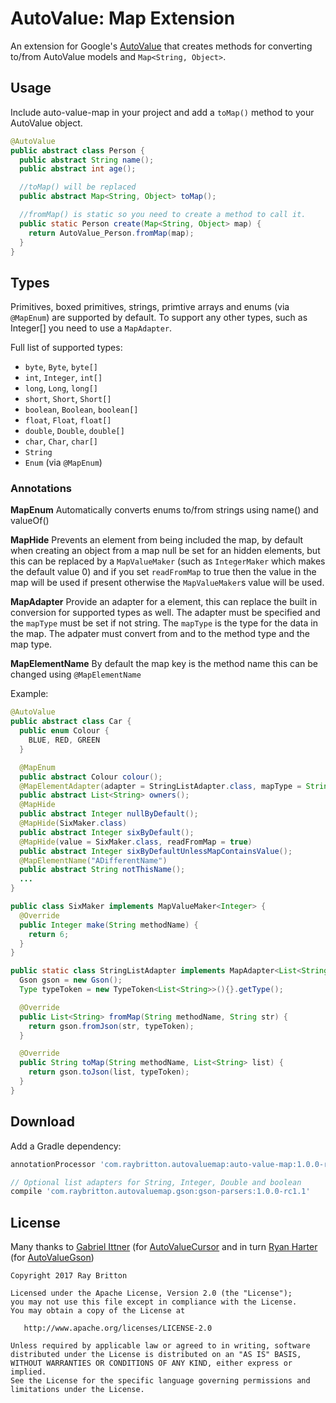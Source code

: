 # AutoValue: Map Extension

An extension for Google's [AutoValue](https://github.com/google/auto) that creates methods for converting to/from AutoValue models and `Map<String, Object>`.

## Usage

Include auto-value-map in your project and add a `toMap()` method to your AutoValue object.

```java
@AutoValue
public abstract class Person {
  public abstract String name();
  public abstract int age();

  //toMap() will be replaced
  public abstract Map<String, Object> toMap();

  //fromMap() is static so you need to create a method to call it.
  public static Person create(Map<String, Object> map) {
    return AutoValue_Person.fromMap(map);
  }
}
```

## Types

Primitives, boxed primitives, strings, primtive arrays and enums (via `@MapEnum`) are supported by default. To support any other types,
such as Integer[] you need to use a `MapAdapter`.

Full list of supported types:

 * `byte`, `Byte`, `byte[]`
 * `int`, `Integer`, `int[]`
 * `long`, `Long`, `long[]`
 * `short`, `Short`, `Short[]`
 * `boolean`, `Boolean`, `boolean[]`
 * `float`, `Float`, `float[]`
 * `double`, `Double`, `double[]`
 * `char`, `Char`, `char[]`
 * `String`
 * `Enum` (via `@MapEnum`)

 ### Annotations

 **MapEnum**
 Automatically converts enums to/from strings using name() and valueOf()

 **MapHide**
 Prevents an element from being included the map, by default when creating an object from a
 map null be set for an hidden elements, but this can be replaced by a `MapValueMaker` (such as `IntegerMaker` which makes
 the default value 0) and if you set `readFromMap` to true then the value in the map will be used if
 present otherwise the `MapValueMaker`s value will be used.

 **MapAdapter**
 Provide an adapter for a element, this can replace the built in conversion for supported types as well.
 The adapter must be specified and the `mapType` must be set if not string.
 The `mapType` is the type for the data in the map. The adpater must convert from and to the method type and the map type.

 **MapElementName**
 By default the map key is the method name this can be changed using `@MapElementName`

 Example:

```java
@AutoValue
public abstract class Car {
  public enum Colour {
    BLUE, RED, GREEN
  }

  @MapEnum
  public abstract Colour colour();
  @MapElementAdapter(adapter = StringListAdapter.class, mapType = String.class)
  public abstract List<String> owners();
  @MapHide
  public abstract Integer nullByDefault();
  @MapHide(SixMaker.class)
  public abstract Integer sixByDefault();
  @MapHide(value = SixMaker.class, readFromMap = true)
  public abstract Integer sixByDefaultUnlessMapContainsValue();
  @MapElementName("ADifferentName")
  public abstract String notThisName();
  ...
}

public class SixMaker implements MapValueMaker<Integer> {
  @Override
  public Integer make(String methodName) {
    return 6;
  }
}

public static class StringListAdapter implements MapAdapter<List<String>, String> {
  Gson gson = new Gson();
  Type typeToken = new TypeToken<List<String>>(){}.getType();

  @Override
  public List<String> fromMap(String methodName, String str) {
    return gson.fromJson(str, typeToken);
  }

  @Override
  public String toMap(String methodName, List<String> list) {
    return gson.toJson(list, typeToken);
  }
}
```

## Download

Add a Gradle dependency:

```groovy
annotationProcessor 'com.raybritton.autovaluemap:auto-value-map:1.0.0-rc1.1'

// Optional list adapters for String, Integer, Double and boolean
compile 'com.raybritton.autovaluemap.gson:gson-parsers:1.0.0-rc1.1'
```

## License

Many thanks to [Gabriel Ittner](https://github.com/gabrielittner/) (for [AutoValueCursor](https://github.com/gabrielittner/auto-value-cursor/) and in turn [Ryan Harter](https://github.com/rharter/) (for [AutoValueGson](https://github.com/rharter/auto-value-gson))

```
Copyright 2017 Ray Britton

Licensed under the Apache License, Version 2.0 (the "License");
you may not use this file except in compliance with the License.
You may obtain a copy of the License at

   http://www.apache.org/licenses/LICENSE-2.0

Unless required by applicable law or agreed to in writing, software
distributed under the License is distributed on an "AS IS" BASIS,
WITHOUT WARRANTIES OR CONDITIONS OF ANY KIND, either express or implied.
See the License for the specific language governing permissions and
limitations under the License.
```